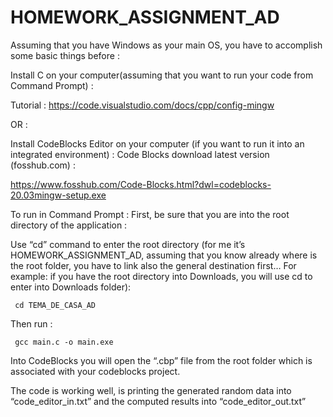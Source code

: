 # HOMEWORK_ASSIGNMENT_AD


Assuming that you have Windows as your main OS, you have to accomplish some basic things before : 

Install C on your computer(assuming that you want to run your code from Command Prompt) :

Tutorial : https://code.visualstudio.com/docs/cpp/config-mingw

OR :

Install CodeBlocks Editor on your computer (if you want to run it into an integrated environment) : Code Blocks download latest version (fosshub.com) : 

https://www.fosshub.com/Code-Blocks.html?dwl=codeblocks-20.03mingw-setup.exe

To run in Command Prompt : First, be sure that you are into the root directory of the application :

Use “cd” command to enter the root directory (for me it’s HOMEWORK_ASSIGNMENT_AD, assuming that you know already where is the root folder, you have to link also the general destination first… For example: if you have the root directory into Downloads, you will use cd to enter into Downloads folder):

     cd TEMA_DE_CASA_AD
     
Then run :

     gcc main.c -o main.exe

Into CodeBlocks you will open the “.cbp” file from the root folder which is associated with your codeblocks project.

The code is working well, is printing the generated random data into “code_editor_in.txt” and the computed results into “code_editor_out.txt”
